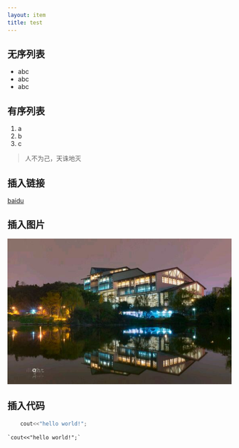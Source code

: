 ```yaml
---
layout: item
title: test
---
```

## 无序列表
- abc
- abc
- abc
## 有序列表
1. a
2. b
3. c
> 人不为己，天诛地灭

## 插入链接
[baidu](www.baidu.com)
## 插入图片
![zhongshan](/img/lib.jpg)
## 插入代码
```c++ 
	cout<<"hello world!";
```
    `cout<<"hello world!";`